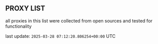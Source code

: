 ## PROXY LIST

all proxies in this list were collected from open sources and tested for functionality

last update: `2025-03-28 07:12:20.806254+00:00` UTC